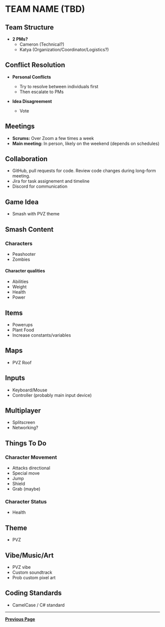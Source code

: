 
# TEAM NAME (TBD)

## Team Structure

- **2 PMs?**
  - Cameron (Technical?)
  - Katya (Organization/Coordinator/Logistics?)

## Conflict Resolution

- **Personal Conflicts**
  - Try to resolve between individuals first
  - Then escalate to PMs

- **Idea Disagreement**
  - Vote

## Meetings

- **Scrums:** Over Zoom a few times a week
- **Main meeting:** In person, likely on the weekend (depends on schedules)

## Collaboration

- GitHub, pull requests for code. Review code changes during long-form meeting.
- Jira for task assignement and timeline
- Discord for communication

## Game Idea

- Smash with PVZ theme

## Smash Content

### Characters

- Peashooter
- Zombies

#### Character qualities

- Abilities
- Weight
- Health
- Power

## Items

- Powerups
- Plant Food
- Increase constants/variables

## Maps

- PVZ Roof

## Inputs

- Keyboard/Mouse
- Controller (probably main input device)

## Multiplayer

- Splitscreen
- Networking?

## Things To Do

### Character Movement

- Attacks directional
- Special move
- Jump
- Shield
- Grab (maybe)

### Character Status

- Health

## Theme

- PVZ

## Vibe/Music/Art

- PVZ vibe
- Custom soundtrack
- Prob custom pixel art

## Coding Standards

- CamelCase / C# standard

---

[**Previous Page**](README.md)
